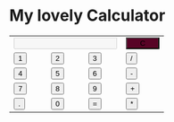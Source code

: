 <!DOCTYPE html>
<html lang="en" dir="ltr">
<head>
 <meta charset="utf-8"a>
<!--  <title> Simple Calculator using HTML, CSS and JavaScript </title> -->
 <link rel="stylesheet" href="styles.css">
</head>
<body>
    <span><h1>My lovely Calculator</h1></span>
    <table class = "calculator" >
    <tr>
    <td colspan = "3"> <input class = "display-box" type = "text" id = "result" disabled /> </td>
    <!-- clearScreen() function clear all the values --&gt; -->
    <td> <input class = "button" type = "button" value = "C" onclick = "clearScreen()" style = "background-color: #580426; width: 60px;" /> </td>
    </tr>
    <tr>
    <!-- display() function display the value of clicked button --&gt; -->
    <td> <input class = "button" type = "button" value = "1" onclick = "display('1')" /> </td>
    <td> <input class = "button" type = "button" value = "2" onclick = "display('2')" /> </td>
    <td> <input class = "button" type = "button" value = "3" onclick = "display('3')" /> </td>
    <td> <input class = "button" type = "button" value = "/" onclick = "display('/')" /> </td>
    </tr>
    <tr>
    <td> <input class = "button" type = "button" value = "4" onclick = "display('4')" /> </td>
    <td> <input class = "button" type = "button" value = "5" onclick = "display('5')" /> </td>
    <td> <input class = "button" type = "button" value = "6" onclick = "display('6')" /> </td>
    <td> <input class = "button" type = "button" value = "-" onclick = "display('-')" /> </td>
    </tr>
    <tr>
    <td> <input class = "button" type = "button" value = "7" onclick = "display('7')" /> </td>
    <td> <input class = "button" type = "button" value = "8" onclick = "display('8')" /> </td>
    <td> <input class = "button" type = "button" value = "9" onclick = "display('9')" /> </td>
    <td> <input class = "button" type = "button" value = "+" onclick = "display('+')" /> </td>
    </tr>
    <tr>
    <td> <input class = "button" type = "button" value = "." onclick = "display('.')" /> </td>
    <td> <input class = "button" type = "button" value = "0" onclick = "display('0')" /> </td>
    <!-- calculate() function evaluate the mathematical expression --&gt; -->
    <td> <input class = "button" type = "button" value = "=" onclick = "calculate()" </td>
    <td> <input class = "button" type = "button" value = "*" onclick = "display('*')" /> </td>
    </tr>
    </table>
<!-- <script type="text/javascript" src="index.js"></script> -->
</body>
</html>
